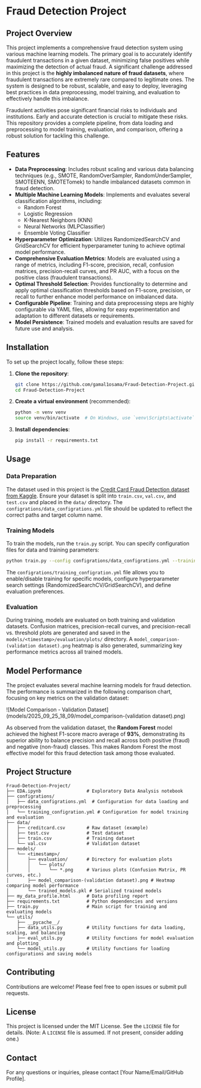 # Fraud Detection Project

## Project Overview

This project implements a comprehensive fraud detection system using various machine learning models. The primary goal is to accurately identify fraudulent transactions in a given dataset, minimizing false positives while maximizing the detection of actual fraud. A significant challenge addressed in this project is the **highly imbalanced nature of fraud datasets**, where fraudulent transactions are extremely rare compared to legitimate ones. The system is designed to be robust, scalable, and easy to deploy, leveraging best practices in data preprocessing, model training, and evaluation to effectively handle this imbalance.

Fraudulent activities pose significant financial risks to individuals and institutions. Early and accurate detection is crucial to mitigate these risks. This repository provides a complete pipeline, from data loading and preprocessing to model training, evaluation, and comparison, offering a robust solution for tackling this challenge.

## Features

- **Data Preprocessing**: Includes robust scaling and various data balancing techniques (e.g., SMOTE, RandomOverSampler, RandomUnderSampler, SMOTEENN, SMOTETomek) to handle imbalanced datasets common in fraud detection.
- **Multiple Machine Learning Models**: Implements and evaluates several classification algorithms, including:
    - Random Forest
    - Logistic Regression
    - K-Nearest Neighbors (KNN)
    - Neural Networks (MLPClassifier)
    - Ensemble Voting Classifier
- **Hyperparameter Optimization**: Utilizes RandomizedSearchCV and GridSearchCV for efficient hyperparameter tuning to achieve optimal model performance.
- **Comprehensive Evaluation Metrics**: Models are evaluated using a range of metrics, including F1-score, precision, recall, confusion matrices, precision-recall curves, and PR AUC, with a focus on the positive class (fraudulent transactions).
- **Optimal Threshold Selection**: Provides functionality to determine and apply optimal classification thresholds based on F1-score, precision, or recall to further enhance model performance on imbalanced data.
- **Configurable Pipeline**: Training and data preprocessing steps are highly configurable via YAML files, allowing for easy experimentation and adaptation to different datasets or requirements.
- **Model Persistence**: Trained models and evaluation results are saved for future use and analysis.

## Installation

To set up the project locally, follow these steps:

1. **Clone the repository**:

   ```bash
   git clone https://github.com/gamal1osama/Fraud-Detection-Project.git
   cd Fraud-Detection-Project
   ```

2. **Create a virtual environment** (recommended):

   ```bash
   python -m venv venv
   source venv/bin/activate  # On Windows, use `venv\Scripts\activate`
   ```

3. **Install dependencies**:

   ```bash
   pip install -r requirements.txt
   ```



## Usage

### Data Preparation

The dataset used in this project is the [Credit Card Fraud Detection dataset from Kaggle](https://www.kaggle.com/datasets/mlg-ulb/creditcardfraud). Ensure your dataset is split into `train.csv`, `val.csv`, and `test.csv` and placed in the `data/` directory. The `configrations/data_configrations.yml` file should be updated to reflect the correct paths and target column name.

### Training Models

To train the models, run the `train.py` script. You can specify configuration files for data and training parameters:

```bash
python train.py --config configrations/data_configrations.yml --training configrations/training_configration.yml
```

The `configrations/training_configration.yml` file allows you to enable/disable training for specific models, configure hyperparameter search settings (RandomizedSearchCV/GridSearchCV), and define evaluation preferences.

### Evaluation

During training, models are evaluated on both training and validation datasets. Confusion matrices, precision-recall curves, and precision-recall vs. threshold plots are generated and saved in the `models/<timestamp>/evaluation/plots/` directory. A `model_comparison-(validation dataset).png` heatmap is also generated, summarizing key performance metrics across all trained models.

## Model Performance

The project evaluates several machine learning models for fraud detection. The performance is summarized in the following comparison chart, focusing on key metrics on the validation dataset:

![Model Comparison - Validation Dataset](models/2025_09_25_18_09/model_comparison-(validation dataset).png)

As observed from the validation dataset, the **Random Forest** model achieved the highest F1-score macro average of **93%**, demonstrating its superior ability to balance precision and recall across both positive (fraud) and negative (non-fraud) classes. This makes Random Forest the most effective model for this fraud detection task among those evaluated.

## Project Structure

```
Fraud-Detection-Project/
├── EDA.ipynb                 # Exploratory Data Analysis notebook
├── configrations/
│   ├── data_configrations.yml  # Configuration for data loading and preprocessing
│   └── training_configration.yml # Configuration for model training and evaluation
├── data/
│   ├── creditcard.csv        # Raw dataset (example)
│   ├── test.csv              # Test dataset
│   ├── train.csv             # Training dataset
│   └── val.csv               # Validation dataset
├── models/
│   └── <timestamp>/
│       ├── evaluation/       # Directory for evaluation plots
│       │   └── plots/
│       │       └── *.png     # Various plots (Confusion Matrix, PR curves, etc.)
│       ├── model_comparison-(validation dataset).png # Heatmap comparing model performance
│       └── trained_models.pkl # Serialized trained models
├── my_data_profile.html      # Data profiling report
├── requirements.txt          # Python dependencies and versions
├── train.py                  # Main script for training and evaluating models
└── utils/
    ├── __pycache__/
    ├── data_utils.py         # Utility functions for data loading, scaling, and balancing
    ├── eval_utils.py         # Utility functions for model evaluation and plotting
    └── model_utils.py        # Utility functions for loading configurations and saving models
```

## Contributing

Contributions are welcome! Please feel free to open issues or submit pull requests.

## License

This project is licensed under the MIT License. See the `LICENSE` file for details. (Note: A `LICENSE` file is assumed. If not present, consider adding one.)

## Contact

For any questions or inquiries, please contact [Your Name/Email/GitHub Profile].



